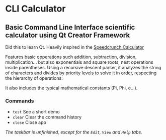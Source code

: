 # CLI Calculator
##  Basic Command Line Interface scientific calculator using Qt Creator Framework

Did this to learn Qt. Heavily inspired in the [Speedcrunch Calculator](https://bitbucket.org/heldercorreia/speedcrunch/src/master/)

Features basic opperations such addition, subtraction, division, multiplication... but also exponentials and square roots, nest operations inside parentheses. Using a recursive descent parser, it analyzes the string of characters and divides by priority levels to solve it in order, respecting the hierarchy of operations.

It also includes the typical mathematical constants (Pi, Phi, e...).

### Commands

* ```test``` See a short demo
* ```clear``` Clear the command history
* ```close``` Close app

*The taskbar is unfinished, except for the ```Edit```, ```View``` and ```Help``` tabs.*
